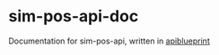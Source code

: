 # sim-pos-api-doc

Documentation for sim-pos-api, written in [apiblueprint](https://apiblueprint.org/)
